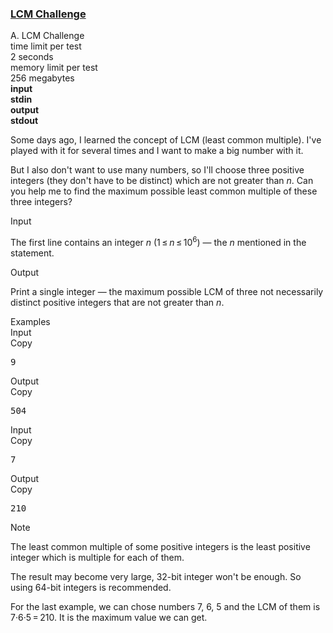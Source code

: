 <h3><a href="https://codeforces.com/contest/235/problem/A" target="_blank" rel="noopener noreferrer">LCM Challenge</a></h3>

<div class="header"><div class="title">A. LCM Challenge</div><div class="time-limit"><div class="property-title">time limit per test</div>2 seconds</div><div class="memory-limit"><div class="property-title">memory limit per test</div>256 megabytes</div><div class="input-file input-standard" style="font-weight: bold"><div class="property-title">input</div>stdin</div><div class="output-file output-standard" style="font-weight: bold"><div class="property-title">output</div>stdout</div></div><div><p>Some days ago, I learned the concept of LCM (least common multiple). I've played with it for several times and I want to make a big number with it.</p><p>But I also don't want to use many numbers, so I'll choose three positive integers (they don't have to be distinct) which are not greater than <span class="tex-span"><i>n</i></span>. Can you help me to find the maximum possible least common multiple of these three integers?</p></div><div class="input-specification"><div class="section-title">Input</div><p>The first line contains an integer <span class="tex-span"><i>n</i></span> (<span class="tex-span">1 ≤ <i>n</i> ≤ 10<sup class="upper-index">6</sup></span>) — the <span class="tex-span"><i>n</i></span> mentioned in the statement.</p></div><div class="output-specification"><div class="section-title">Output</div><p>Print a single integer — the maximum possible LCM of three not necessarily distinct positive integers that are not greater than <span class="tex-span"><i>n</i></span>.</p></div><div class="sample-tests"><div class="section-title">Examples</div><div class="sample-test"><div class="input"><div class="title">Input<div title="Copy" data-clipboard-target="#id009087853820101409" id="id00022975217717082108" class="input-output-copier">Copy</div></div><pre id="id009087853820101409">9<br></pre></div><div class="output"><div class="title">Output<div title="Copy" data-clipboard-target="#id0008999824258709843" id="id006764559446739169" class="input-output-copier">Copy</div></div><pre id="id0008999824258709843">504<br></pre></div><div class="input"><div class="title">Input<div title="Copy" data-clipboard-target="#id0048899838655877825" id="id003319908999837643" class="input-output-copier">Copy</div></div><pre id="id0048899838655877825">7<br></pre></div><div class="output"><div class="title">Output<div title="Copy" data-clipboard-target="#id0015818333703831278" id="id004739632633690667" class="input-output-copier">Copy</div></div><pre id="id0015818333703831278">210<br></pre></div></div></div><div class="note"><div class="section-title">Note</div><p>The least common multiple of some positive integers is the least positive integer which is multiple for each of them.</p><p>The result may become very large, 32-bit integer won't be enough. So using 64-bit integers is recommended.</p><p>For the last example, we can chose numbers <span class="tex-span">7</span>, <span class="tex-span">6</span>, <span class="tex-span">5</span> and the LCM of them is <span class="tex-span">7·6·5 = 210</span>. It is the maximum value we can get.</p></div>